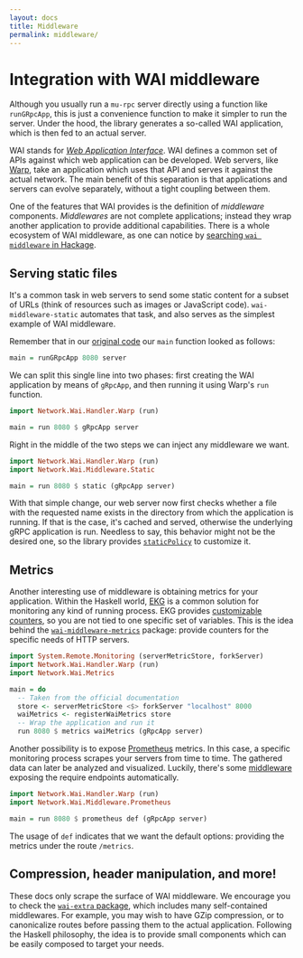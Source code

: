 ```yaml
---
layout: docs
title: Middleware
permalink: middleware/
---
```


# Integration with WAI middleware

Although you usually run a `mu-rpc` server directly using a function like `runGRpcApp`, this is just a convenience function to make it simpler to run the server. Under the hood, the library generates a so-called WAI application, which is then fed to an actual server.

WAI stands for [*Web Application Interface*](https://www.yesodweb.com/book/web-application-interface). WAI defines a common set of APIs against which web application can be developed. Web servers, like [Warp](http://www.aosabook.org/en/posa/warp.html), take an application which uses that API and serves it against the actual network. The main benefit of this separation is that applications and servers can evolve separately, without a tight coupling between them.

One of the features that WAI provides is the definition of *middleware* components. *Middlewares* are not complete applications; instead they wrap another application to provide additional capabilities. There is a whole ecosystem of WAI middleware, as one can notice by [searching `wai middleware` in Hackage](http://hackage.haskell.org/packages/search?terms=wai+middleware).

## Serving static files

It's a common task in web servers to send some static content for a subset of URLs (think of resources such as images or JavaScript code). `wai-middleware-static` automates that task, and also serves as the simplest example of WAI middleware.

Remember that in our [original code](intro.md) our `main` function looked as follows:

```haskell
main = runGRpcApp 8080 server
```

We can split this single line into two phases: first creating the WAI application by means of `gRpcApp`, and then running it using Warp's `run` function.

```haskell
import Network.Wai.Handler.Warp (run)

main = run 8080 $ gRpcApp server
```

Right in the middle of the two steps we can inject any middleware we want.

```haskell
import Network.Wai.Handler.Warp (run)
import Network.Wai.Middleware.Static

main = run 8080 $ static (gRpcApp server)
```

With that simple change, our web server now first checks whether a file with the requested name exists in the directory from which the application is running. If that is the case, it's cached and served, otherwise the underlying gRPC application is run. Needless to say, this behavior might not be the desired one, so the library provides [`staticPolicy`](http://hackage.haskell.org/package/wai-middleware-static/docs/Network-Wai-Middleware-Static.html#v:staticPolicy) to customize it.

## Metrics

Another interesting use of middleware is obtaining metrics for your application. Within the Haskell world, [EKG](https://github.com/tibbe/ekg) is a common solution for monitoring any kind of running process. EKG provides [customizable counters](https://ocharles.org.uk/blog/posts/2012-12-11-24-day-of-hackage-ekg.html), so you are not tied to one specific set of variables. This is the idea behind the [`wai-middleware-metrics`](https://github.com/Helkafen/wai-middleware-metrics) package: provide counters for the specific needs of HTTP servers.

```haskell
import System.Remote.Monitoring (serverMetricStore, forkServer)
import Network.Wai.Handler.Warp (run)
import Network.Wai.Metrics

main = do
  -- Taken from the official documentation
  store <- serverMetricStore <$> forkServer "localhost" 8000
  waiMetrics <- registerWaiMetrics store
  -- Wrap the application and run it
  run 8080 $ metrics waiMetrics (gRpcApp server)
```

Another possibility is to expose [Prometheus](https://prometheus.io/) metrics. In this case, a specific monitoring process scrapes your servers from time to time. The gathered data can later be analyzed and visualized. Luckily, there's some [middleware](https://github.com/fimad/prometheus-haskell) exposing the require endpoints automatically.

```haskell
import Network.Wai.Handler.Warp (run)
import Network.Wai.Middleware.Prometheus

main = run 8080 $ prometheus def (gRpcApp server)
```

The usage of `def` indicates that we want the default options: providing the metrics under the route `/metrics`.

## Compression, header manipulation, and more!

These docs only scrape the surface of WAI middleware. We encourage you to check the [`wai-extra` package](http://hackage.haskell.org/package/wai-extra), which includes many self-contained middlewares. For example, you may wish to have GZip compression, or to canonicalize routes before passing them to the actual application. Following the Haskell philosophy, the idea is to provide small components which can be easily composed to target your needs.
